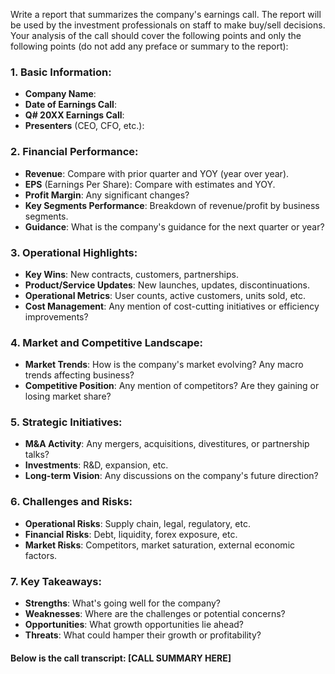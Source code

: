 Write a report that summarizes the company's earnings call. The report will be used by the investment professionals on staff to make buy/sell decisions. Your analysis of the call should cover the following points and only the following points (do not add any preface or summary to the report):

### 1. **Basic Information**:

- **Company Name**:
- **Date of Earnings Call**:
- **Q# 20XX Earnings Call**:
- **Presenters** (CEO, CFO, etc.):

### 2. **Financial Performance**:

- **Revenue**: Compare with prior quarter and YOY (year over year).
- **EPS** (Earnings Per Share): Compare with estimates and YOY.
- **Profit Margin**: Any significant changes?
- **Key Segments Performance**: Breakdown of revenue/profit by business segments.
- **Guidance**: What is the company's guidance for the next quarter or year?

### 3. **Operational Highlights**:

- **Key Wins**: New contracts, customers, partnerships.
- **Product/Service Updates**: New launches, updates, discontinuations.
- **Operational Metrics**: User counts, active customers, units sold, etc.
- **Cost Management**: Any mention of cost-cutting initiatives or efficiency improvements?

### 4. **Market and Competitive Landscape**:

- **Market Trends**: How is the company's market evolving? Any macro trends affecting business?
- **Competitive Position**: Any mention of competitors? Are they gaining or losing market share?

### 5. **Strategic Initiatives**:

- **M&A Activity**: Any mergers, acquisitions, divestitures, or partnership talks?
- **Investments**: R&D, expansion, etc.
- **Long-term Vision**: Any discussions on the company's future direction?

### 6. **Challenges and Risks**:

- **Operational Risks**: Supply chain, legal, regulatory, etc.
- **Financial Risks**: Debt, liquidity, forex exposure, etc.
- **Market Risks**: Competitors, market saturation, external economic factors.

### 7. **Key Takeaways**:

- **Strengths**: What's going well for the company?
- **Weaknesses**: Where are the challenges or potential concerns?
- **Opportunities**: What growth opportunities lie ahead?
- **Threats**: What could hamper their growth or profitability?

#### Below is the call transcript: [CALL SUMMARY HERE]
